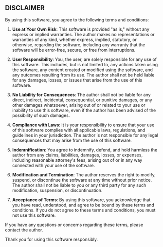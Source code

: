## DISCLAIMER

By using this software, you agree to the following terms and conditions:

1. **Use at Your Own Risk**: This software is provided "as is," without any express or implied warranties. The author makes no representations or warranties of any kind, whether express, implied, statutory, or otherwise, regarding the software, including any warranty that the software will be error-free, secure, or free from interruptions.

2. **User Responsibility**: You, the user, are solely responsible for any use of this software. This includes, but is not limited to, any actions taken using the software, any content created or modified using the software, and any outcomes resulting from its use. The author shall not be held liable for any damages, losses, or issues that arise from the use of this software.

3. **No Liability for Consequences**: The author shall not be liable for any direct, indirect, incidental, consequential, or punitive damages, or any other damages whatsoever, arising out of or related to your use or inability to use this software, even if the author has been advised of the possibility of such damages.

4. **Compliance with Laws**: It is your responsibility to ensure that your use of this software complies with all applicable laws, regulations, and guidelines in your jurisdiction. The author is not responsible for any legal consequences that may arise from the use of this software.

5. **Indemnification**: You agree to indemnify, defend, and hold harmless the author from any claims, liabilities, damages, losses, or expenses, including reasonable attorney's fees, arising out of or in any way connected with your use of the software.

6. **Modification and Termination**: The author reserves the right to modify, suspend, or discontinue the software at any time without prior notice. The author shall not be liable to you or any third party for any such modification, suspension, or discontinuation.

7. **Acceptance of Terms**: By using this software, you acknowledge that you have read, understood, and agree to be bound by these terms and conditions. If you do not agree to these terms and conditions, you must not use this software.

If you have any questions or concerns regarding these terms, please contact the author.

Thank you for using this software responsibly.
